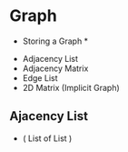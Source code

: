 # Graph 

* Storing a Graph * 

- Adjacency List 
- Adjacency Matrix 
- Edge List 
- 2D Matrix (Implicit Graph)


## Ajacency List 
+ ( List of List )
